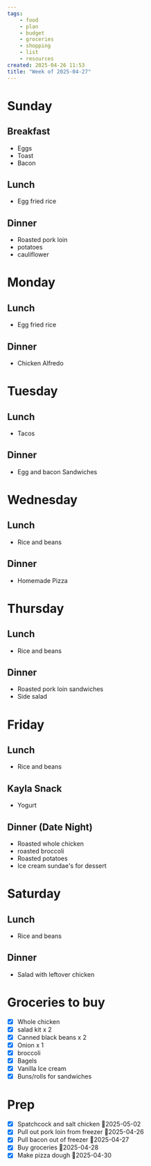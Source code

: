 ```yaml
---
tags:
    - food
    - plan
    - budget
    - groceries
    - shopping
    - list
    - resources
created: 2025-04-26 11:53
title: "Week of 2025-04-27"
---
```


# Sunday

## Breakfast

-   Eggs
-   Toast
-   Bacon

## Lunch

-   Egg fried rice

## Dinner

-   Roasted pork loin
-   potatoes
-   cauliflower

# Monday

## Lunch

-   Egg fried rice

## Dinner

-   Chicken Alfredo

# Tuesday

## Lunch

-   Tacos

## Dinner

-   Egg and bacon Sandwiches

# Wednesday

## Lunch

-   Rice and beans

## Dinner

-   Homemade Pizza

# Thursday

## Lunch

-   Rice and beans

## Dinner

-   Roasted pork loin sandwiches
-   Side salad

# Friday

## Lunch

-   Rice and beans

## Kayla Snack

-   Yogurt

## Dinner (Date Night)

-   Roasted whole chicken
-   roasted broccoli
-   Roasted potatoes
-   Ice cream sundae's for dessert

# Saturday

## Lunch

-   Rice and beans

## Dinner

-   Salad with leftover chicken

# Groceries to buy

-   [x] Whole chicken
-   [x] salad kit x 2
-   [x] Canned black beans x 2
-   [x] Onion x 1
-   [x] broccoli
-   [x] Bagels
-   [x] Vanilla Ice cream
-   [x] Buns/rolls for sandwiches

# Prep

-   [x] Spatchcock and salt chicken 📅2025-05-02
-   [x] Pull out pork loin from freezer 📅2025-04-26
-   [x] Pull bacon out of freezer 📅2025-04-27
-   [x] Buy groceries 📅2025-04-28
-   [x] Make pizza dough 📅2025-04-30
